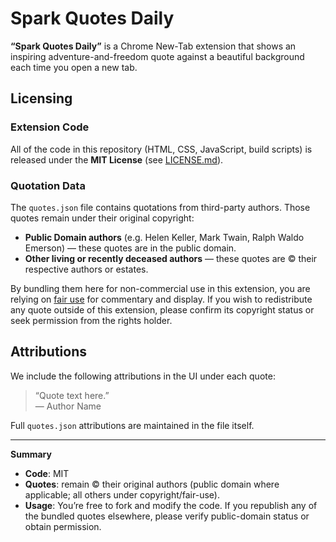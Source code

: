 # Spark Quotes Daily

**“Spark Quotes Daily”** is a Chrome New-Tab extension that shows an inspiring adventure-and-freedom quote against a beautiful background each time you open a new tab.

## Licensing

### Extension Code

All of the code in this repository (HTML, CSS, JavaScript, build scripts) is released under the **MIT License** (see [LICENSE.md](./LICENSE.md)).

### Quotation Data

The `quotes.json` file contains quotations from third-party authors. Those quotes remain under their original copyright:

- **Public Domain authors** (e.g. Helen Keller, Mark Twain, Ralph Waldo Emerson) — these quotes are in the public domain.
- **Other living or recently deceased authors** — these quotes are © their respective authors or estates.

By bundling them here for non-commercial use in this extension, you are relying on [fair use](https://en.wikipedia.org/wiki/Fair_use) for commentary and display. If you wish to redistribute any quote outside of this extension, please confirm its copyright status or seek permission from the rights holder.

## Attributions

We include the following attributions in the UI under each quote:

> “Quote text here.”  
> ― Author Name

Full `quotes.json` attributions are maintained in the file itself.

---

**Summary**

- **Code**: MIT
- **Quotes**: remain © their original authors (public domain where applicable; all others under copyright/fair-use).
- **Usage**: You’re free to fork and modify the code. If you republish any of the bundled quotes elsewhere, please verify public-domain status or obtain permission.
